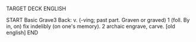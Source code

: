 TARGET DECK
ENGLISH

START
Basic
Grave3
Back: v. (-ving; past part. Graven or graved) 1 (foll. By in, on) fix indelibly (on one's memory). 2 archaic engrave, carve. [old english]
END
